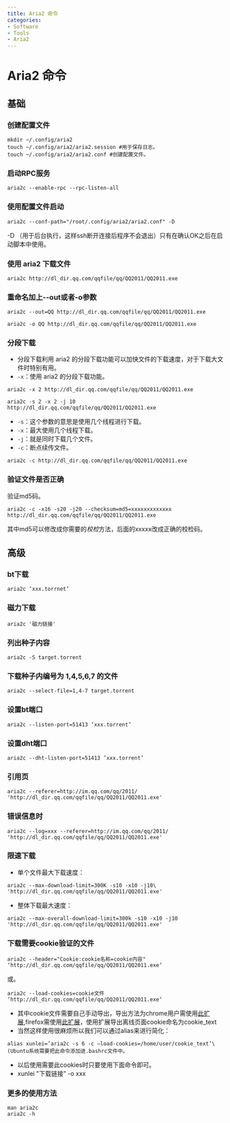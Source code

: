 ```yaml
---
title: Aria2 命令
categories:
- Software
- Tools
- Aria2
---
```

# Aria2 命令

## 基础

### 创建配置文件

```shell
mkdir ~/.config/aria2
touch ~/.config/aria2/aria2.session #用于保存日志。
touch ~/.config/aria2/aria2.conf #创建配置文件。
```

### 启动RPC服务

```shell
aria2c --enable-rpc --rpc-listen-all
```

### 使用配置文件启动

```shell
aria2c --conf-path="/root/.config/aria2/aria2.conf" -D
```

-D （用于后台执行，这样ssh断开连接后程序不会退出）只有在确认OK之后在启动脚本中使用。

### 使用 aria2 下载文件

 ```shell
 aria2c http://dl_dir.qq.com/qqfile/qq/QQ2011/QQ2011.exe
 ```

### 重命名加上--out或者-o参数

 ```shell
 aria2c --out=QQ http://dl_dir.qq.com/qqfile/qq/QQ2011/QQ2011.exe
 ```

 ```shell
 aria2c -o QQ http://dl_dir.qq.com/qqfile/qq/QQ2011/QQ2011.exe
 ```

### 分段下载

- 分段下载利用 aria2 的分段下载功能可以加快文件的下载速度，对于下载大文件时特别有用。
- `-x`：使用 aria2 的分段下载功能。

 ```shell
 aria2c -x 2 http://dl_dir.qq.com/qqfile/qq/QQ2011/QQ2011.exe
 ```

 ```shell
 aria2c -s 2 -x 2 -j 10 http://dl_dir.qq.com/qqfile/qq/QQ2011/QQ2011.exe
 ```

- `-s`：这个参数的意思是使用几个线程进行下载。
- `-x`：最大使用几个线程下载。
- `-j`：就是同时下载几个文件。
- `-c`：断点续传文件。

 ```shell
 aria2c -c http://dl_dir.qq.com/qqfile/qq/QQ2011/QQ2011.exe
 ```

### 验证文件是否正确

验证md5码。

 ```shell
 aria2c -c -x16 -s20 -j20 --checksum=md5=xxxxxxxxxxxxx http://dl_dir.qq.com/qqfile/qq/QQ2011/QQ2011.exe
 ```

其中md5可以修改成你需要的*校检*方法，后面的xxxxx改成正确的校检码。

## 高级

### bt下载

 ```shell
 aria2c ‘xxx.torrnet‘
 ```

### 磁力下载

 ```shell
 aria2c '磁力链接'
 ```

### 列出种子内容

 ```shell
 aria2c -S target.torrent
 ```

### 下载种子内编号为 1,4,5,6,7 的文件

 ```shell
 aria2c --select-file=1,4-7 target.torrent
 ```

### 设置bt端口

 ```shell
 aria2c --listen-port=51413 ‘xxx.torrent’
 ```

### 设置dht端口

 ```shell
 aria2c --dht-listen-port=51413 ‘xxx.torrent’
 ```

### 引用页

 ```shell
 aria2c --referer=http://im.qq.com/qq/2011/ 'http://dl_dir.qq.com/qqfile/qq/QQ2011/QQ2011.exe'
 ```

### 错误信息时

 ```shell
 aria2c --log=xxx --referer=http://im.qq.com/qq/2011/ 'http://dl_dir.qq.com/qqfile/qq/QQ2011/QQ2011.exe'
 ```

### 限速下载

- 单个文件最大下载速度：

 ```shell
 aria2c --max-download-limit=300K -s10 -x10 -j10\ 'http://dl_dir.qq.com/qqfile/qq/QQ2011/QQ2011.exe'
 ```

- 整体下载最大速度：

 ```shell
 aria2c --max-overall-download-limit=300k -s10 -x10 -j10 'http://dl_dir.qq.com/qqfile/qq/QQ2011/QQ2011.exe'
 ```

### 下载需要cookie验证的文件

 ```shell
 aria2c --header="Cookie:cookie名称=cookie内容" ‘http://dl_dir.qq.com/qqfile/qq/QQ2011/QQ2011.exe‘
 ```

或。

 ```shell
 aria2c --load-cookies=cookie文件 ‘http://dl_dir.qq.com/qqfile/qq/QQ2011/QQ2011.exe‘
 ```

- 其中cookie文件需要自己手动导出，导出方法为chrome用户需使用[此扩展](https://chrome.google.com/extensions/detail/lopabhfecdfhgogdbojmaicoicjekelh?hl=en),firefox需使用[此扩展](https://addons.mozilla.org/en-us/firefox/addon/export-cookies/)，使用扩展导出离线页面cookie命名为cookie_text
- 当然这样使用很麻烦所以我们可以通过alias来进行简化：

 ```shell
 alias xunlei=’aria2c -s 6 -c –load-cookies=/home/user/cookie_text’\(Ubuntu系统需要把此命令添加进.bashrc文件中。
 ```

- 以后使用需要此cookies时只要使用下面命令即可。
- xunlei "下载链接” -o xxx

### 更多的使用方法

 ```shell
 man aria2c
 aria2c -h
 ```